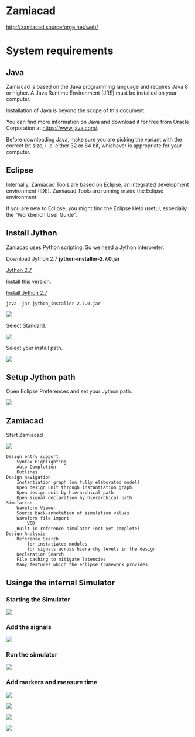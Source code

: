 # Zamiacad

http://zamiacad.sourceforge.net/web/

# System requirements

## Java

Zamiacad is based on the Java programming language and requires Java 8 or higher. A Java Runtime Environment (JRE) must be installed on your computer.

Installation of Java is beyond the scope of this document. 

You can find more information on Java and download it for free from Oracle Corporation at https://www.java.com/.

Before downloading Java, make sure you are picking the variant with the correct bit size, i. e. either 32 or 64 bit, whichever is appropriate for your computer.


## Eclipse

Internally, Zamiacad Tools are based on Eclipse, an integrated development environment (IDE). Zamiacad Tools are running inside the Eclipse environment. 

If you are new to Eclipse, you might find the Eclipse Help useful, especially the “Workbench User Guide”.


## Install Jython


Zaniacad uses Python scripting. So we need a Jython interpreter.
 
Download Jython 2.7 **jython-installer-2.7.0.jar**

[Jython 2.7](http://www.jython.org)

Install this version.

[Install Jython 2.7](https://wiki.python.org/jython/InstallationInstructions#id2)

	java -jar jython_installer-2.7.0.jar


![](https://raw.githubusercontent.com/mandl/zamia-eclipse-plugin/master/img/JythonInstallation_01.png)


Select Standard.

![](https://raw.githubusercontent.com/mandl/zamia-eclipse-plugin/master/img/JythonInstallation_02.png)

Select your install path. 

![](https://raw.githubusercontent.com/mandl/zamia-eclipse-plugin/master/img/JythonInstallation_03.png)






## Setup Jython path


Open Eclipse Preferences and set your Jython path.

![](https://raw.githubusercontent.com/mandl/zamia-eclipse-plugin/master/img/PreferencesZamiaCAD.png)


## Zamiacad

Start Zamiacad


![](https://raw.githubusercontent.com/mandl/zamia-eclipse-plugin/master/img/zamiaCAD.png)




    Design entry support
        Syntax Highlighting
        Auto-Completion
        Outlines
    Design navigation
        Instantiation graph (on fully elaborated model)
        Open design unit through instantiation graph
        Open design unit by hierarchical path
        Open signal declaration by hierarchical path
    Simulation
        Waveform Viewer
        Source back-annotation of simulation values
        Waveform file import
            VCD
        Built-in reference simulator (not yet complete)
    Design Analysis
        Reference Search
            for instatiated modules
            for signals across hierarchy levels in the design
        Declaration Search
        File caching to mitigate latencies
        Many features which the eclipse framework provides


## Usinge the internal Simulator

### Starting the Simulator

![](https://raw.githubusercontent.com/mandl/zamia-eclipse-plugin/master/img/DebugConfigurations_020.png)



### Add the signals

![](https://raw.githubusercontent.com/mandl/zamia-eclipse-plugin/master/img/addSignal.png)


### Run the simulator

![](https://raw.githubusercontent.com/mandl/zamia-eclipse-plugin/master/img/runSim.png)


### Add markers and measure time


![](https://raw.githubusercontent.com/mandl/zamia-eclipse-plugin/master/img/addMarker.png)


![](https://raw.githubusercontent.com/mandl/zamia-eclipse-plugin/master/img/MarkerLineLabel_025.png)



![](https://raw.githubusercontent.com/mandl/zamia-eclipse-plugin/master/img/addMarker_2.png)



![](https://raw.githubusercontent.com/mandl/zamia-eclipse-plugin/master/img/addMarker_3.png)












